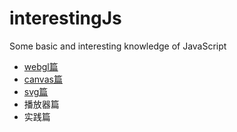 # interestingJs
Some basic and interesting knowledge of JavaScript
- [webgl篇](https://github.com/qianyinghuanmie/interestingJs/tree/master/webgl)
- [canvas篇](https://github.com/qianyinghuanmie/interestingJs/tree/master/canvas)
- [svg篇](https://github.com/qianyinghuanmie/interestingJs/tree/master/svg)
- 播放器篇
- 实践篇
